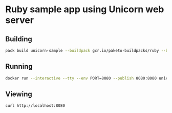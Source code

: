 # Ruby sample app using Unicorn web server

## Building

```bash
pack build unicorn-sample --buildpack gcr.io/paketo-buildpacks/ruby --builder paketobuildpacks/builder:base
```

## Running

```bash
docker run --interactive --tty --env PORT=8080 --publish 8080:8080 unicorn-sample
```

## Viewing

```bash
curl http://localhost:8080
```

